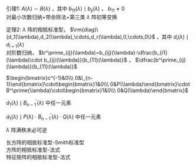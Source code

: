 引理1:  $A(\lambda)\sim B(\lambda)$ ，其中 $b_{11}(\lambda)\mid b_{ij}(\lambda)$ ， $b_{11}\neq0$  
对最小次数归纳+带余除法+第三类 $\lambda$ 阵初等变换  
  
定理2:  $\lambda$ 阵的相抵标准型， $\rm{diag}\{d_1(\lambda),d_2(\lambda),\cdots,d_r(\lambda),0,\cdots,0\}$ ，其中 $d_i(\lambda)\mid d_{i+1}(\lambda)$  
对阶数归纳， $b^\prime_{ij}(\lambda)=b_{ij}(\lambda)-\dfrac{b_{i1}(\lambda)\cdot b_{ij}(\lambda)}{b_{11}(\lambda)}$ ， $\dfrac{b^\prime_{ij}(\lambda)}{b_{11}(\lambda)}$  
  
 $\begin{bmatrix}c^{-1}&0\\\ 0&I_{n-1}\end{bmatrix}\cdot\begin{bmatrix}1&0\\\ 0&P(\lambda)\end{bmatrix}\cdot B^\prime(\lambda)\cdot\begin{bmatrix}1&0\\\ 0&Q(\lambda)\end{bmatrix}$  
  
 $d_1(\lambda)\mid B_{n-1}^\prime(\lambda)$ 中任一元素  
  
 $d_1(\lambda)\mid P(\lambda)\cdot B_{n-1}^\prime(\lambda)\cdot Q(\lambda)$ 中任一元素  
  
 $\lambda$ 阵满秩未必可逆  
  
长方阵的相抵标准型-Smith标准型  
方阵的相抵标准型-法式  
特征矩阵的相抵标准型-法式  
